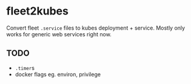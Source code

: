 # fleet2kubes

Convert fleet `.service` files to kubes deployment + service. Mostly only works for generic web services right now.

## TODO
- `.timer`s
- docker flags eg. environ, privilege